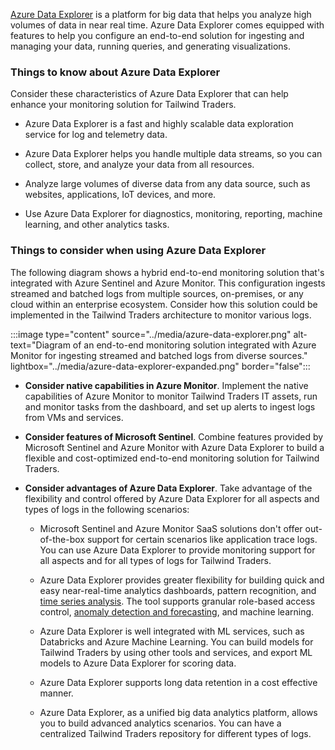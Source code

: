 [Azure Data Explorer](/azure/data-explorer/data-explorer-overview) is a platform for big data that helps you analyze high volumes of data in near real time. Azure Data Explorer comes equipped with features to help you configure an end-to-end solution for ingesting and managing your data, running queries, and generating visualizations.

### Things to know about Azure Data Explorer

Consider these characteristics of Azure Data Explorer that can help enhance your monitoring solution for Tailwind Traders.

- Azure Data Explorer is a fast and highly scalable data exploration service for log and telemetry data.

- Azure Data Explorer helps you handle multiple data streams, so you can collect, store, and analyze your data from all resources.

- Analyze large volumes of diverse data from any data source, such as websites, applications, IoT devices, and more.

- Use Azure Data Explorer for diagnostics, monitoring, reporting, machine learning, and other analytics tasks.

### Things to consider when using Azure Data Explorer

The following diagram shows a hybrid end-to-end monitoring solution that's integrated with Azure Sentinel and Azure Monitor. This configuration ingests streamed and batched logs from multiple sources, on-premises, or any cloud within an enterprise ecosystem. Consider how this solution could be implemented in the Tailwind Traders architecture to monitor various logs. 

:::image type="content" source="../media/azure-data-explorer.png" alt-text="Diagram of an end-to-end monitoring solution integrated with Azure Monitor for ingesting streamed and batched logs from diverse sources." lightbox="../media/azure-data-explorer-expanded.png" border="false":::

- **Consider native capabilities in Azure Monitor**. Implement the native capabilities of Azure Monitor to monitor Tailwind Traders IT assets, run and monitor tasks from the dashboard, and set up alerts to ingest logs from VMs and services.

- **Consider features of Microsoft Sentinel**. Combine features provided by Microsoft Sentinel and Azure Monitor with Azure Data Explorer to build a flexible and cost-optimized end-to-end monitoring solution for Tailwind Traders.

- **Consider advantages of Azure Data Explorer**. Take advantage of the flexibility and control offered by Azure Data Explorer for all aspects and types of logs in the following scenarios:

   - Microsoft Sentinel and Azure Monitor SaaS solutions don't offer out-of-the-box support for certain scenarios like application trace logs. You can use Azure Data Explorer to provide monitoring support for all aspects and for all types of logs for Tailwind Traders.
	  
   - Azure Data Explorer provides greater flexibility for building quick and easy near-real-time analytics dashboards, pattern recognition, and [time series analysis](/azure/data-explorer/time-series-analysis). The tool supports granular role-based access control, [anomaly detection and forecasting](/azure/data-explorer/anomaly-detection), and machine learning.
	  
   - Azure Data Explorer is well integrated with ML services, such as Databricks and Azure Machine Learning. You can build models for Tailwind Traders by using other tools and services, and export ML models to Azure Data Explorer for scoring data.

   - Azure Data Explorer supports long data retention in a cost effective manner.
	  
   - Azure Data Explorer, as a unified big data analytics platform, allows you to build advanced analytics scenarios. You can have a centralized Tailwind Traders repository for different types of logs.